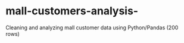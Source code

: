 # mall-customers-analysis-
Cleaning and analyzing mall customer data using Python/Pandas (200 rows)
